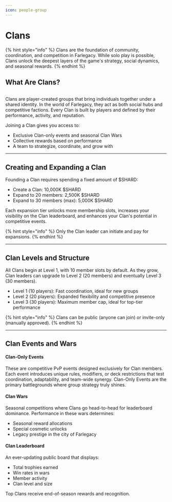 ```yaml
---
icon: people-group
---
```


# Clans

{% hint style="info" %}
Clans are the foundation of community, coordination, and competition in Farlegacy. While solo play is possible, Clans unlock the deepest layers of the game's strategy, social dynamics, and seasonal rewards.
{% endhint %}

## What Are Clans?

<figure><img src=".gitbook/assets/Сlans.png" alt=""><figcaption></figcaption></figure>

Clans are player-created groups that bring individuals together under a shared identity. In the world of Farlegacy, they act as both social hubs and competitive factions. Every Clan is built by players and defined by their performance, activity, and reputation.

Joining a Clan gives you access to:

* Exclusive Clan-only events and seasonal Clan Wars
* Collective rewards based on performance
* A team to strategize, coordinate, and grow with

***

## Creating and Expanding a Clan

Founding a Clan requires spending a fixed amount of $SHARD:&#x20;

* Create a Clan: 10,000K $SHARD
* Expand to 20 members: 2,500K $SHARD
* Expand to 30 members (max): 5,000K $SHARD

Each expansion tier unlocks more membership slots, increases your visibility on the Clan leaderboard, and enhances your Clan's potential in competitive events.

{% hint style="info" %}
Only the Clan leader can initiate and pay for expansions.
{% endhint %}

***

## Clan Levels and Structure

All Clans begin at Level 1, with 10 member slots by default. As they grow, Clan leaders can upgrade to Level 2 (20 members) and eventually Level 3 (30 members).

* Level 1 (10 players): Fast coordination, ideal for new groups
* Level 2 (20 players): Expanded flexibility and competitive presence
* Level 3 (30 players): Maximum member cap, ideal for top-tier performance

{% hint style="info" %}
Clans can be public (anyone can join) or invite-only (manually approved).
{% endhint %}

***

## Clan Events and Wars

#### Clan-Only Events

These are competitive PvP events designed exclusively for Clan members. Each event introduces unique rules, modifiers, or deck restrictions that test coordination, adaptability, and team-wide synergy. Clan-Only Events are the primary battlegrounds where group strategy truly shines.

#### Clan Wars

Seasonal competitions where Clans go head-to-head for leaderboard dominance. Performance in these wars determines:

* Seasonal reward allocations
* Special cosmetic unlocks
* Legacy prestige in the city of Farlegacy

#### Clan Leaderboard

An ever-updating public board that displays:

* Total trophies earned
* Win rates in wars
* Member activity
* Clan level and size

Top Clans receive end-of-season rewards and recognition.
